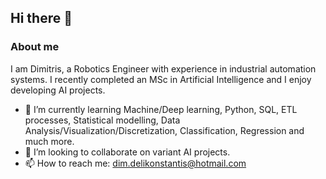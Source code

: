 ## Hi there 👋

<!--
**ddelikonstantis/ddelikonstantis** is a ✨ _special_ ✨ repository because its `README.md` (this file) appears on your GitHub profile.

Here are some ideas to get you started:

- 🔭 I’m currently working on ...
- 🌱 I’m currently learning ...
- 👯 I’m looking to collaborate on ...
- 🤔 I’m looking for help with ...
- 💬 Ask me about ...
- 📫 How to reach me: ...
- 😄 Pronouns: ...
- ⚡ Fun fact: ...
-->

### About me
I am Dimitris, a Robotics Engineer with experience in industrial automation systems. I recently completed an MSc in Artificial Intelligence and I enjoy developing AI projects.

* 🌱 I’m currently learning Machine/Deep learning, Python, SQL, ETL processes, Statistical modelling, Data Analysis/Visualization/Discretization, Classification, Regression and much more.
* 👯 I’m looking to collaborate on variant AI projects.
* 📫 How to reach me: [dim.delikonstantis@hotmail.com](mailto:dim.delikonstantis@hotmail.com?subject=[GitHub])
